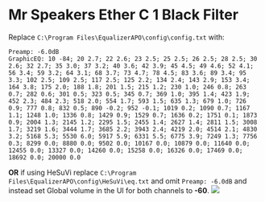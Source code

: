# Mr Speakers Ether C 1 Black Filter
Replace `C:\Program Files\EqualizerAPO\config\config.txt` with:
```
Preamp: -6.0dB
GraphicEQ: 10 -84; 20 2.7; 22 2.6; 23 2.5; 25 2.5; 26 2.5; 28 2.5; 30 2.6; 32 2.7; 35 3.0; 37 3.2; 40 3.6; 42 3.9; 45 4.5; 49 4.6; 52 4.1; 56 3.4; 59 3.2; 64 3.1; 68 3.7; 73 4.7; 78 4.5; 83 3.6; 89 3.4; 95 3.3; 102 2.5; 109 2.5; 117 2.5; 125 2.2; 134 2.4; 143 2.9; 153 3.4; 164 3.8; 175 2.0; 188 1.8; 201 1.5; 215 1.2; 230 1.0; 246 0.8; 263 0.7; 282 0.6; 301 0.5; 323 0.5; 345 0.7; 369 1.0; 395 1.4; 423 1.9; 452 2.3; 484 2.3; 518 2.0; 554 1.7; 593 1.5; 635 1.3; 679 1.0; 726 0.9; 777 0.8; 832 0.5; 890 -0.2; 952 -0.1; 1019 0.2; 1090 0.7; 1167 1.1; 1248 1.0; 1336 0.8; 1429 0.9; 1529 0.7; 1636 0.2; 1751 0.1; 1873 0.9; 2004 1.3; 2145 1.2; 2295 1.5; 2455 1.4; 2627 1.4; 2811 1.5; 3008 1.7; 3219 1.6; 3444 1.7; 3685 2.2; 3943 2.4; 4219 2.0; 4514 2.1; 4830 3.2; 5168 5.3; 5530 6.0; 5917 5.9; 6331 5.5; 6775 3.9; 7249 1.3; 7756 0.3; 8299 0.0; 8880 0.0; 9502 0.0; 10167 0.0; 10879 0.0; 11640 0.0; 12455 0.0; 13327 0.0; 14260 0.0; 15258 0.0; 16326 0.0; 17469 0.0; 18692 0.0; 20000 0.0
```
**OR** if using HeSuVi replace `C:\Program Files\EqualizerAPO\config\HeSuVi\eq.txt` and omit `Preamp: -6.0dB` and instead set Global volume in the UI for both channels to **-60**.
![](https://raw.githubusercontent.com/jaakkopasanen/AutoEq/master/results/SBAF-Serious/innerfidelity/onear/Mr%20Speakers%20Ether%20C%201%20Black%20Filter/Mr%20Speakers%20Ether%20C%201%20Black%20Filter.png)